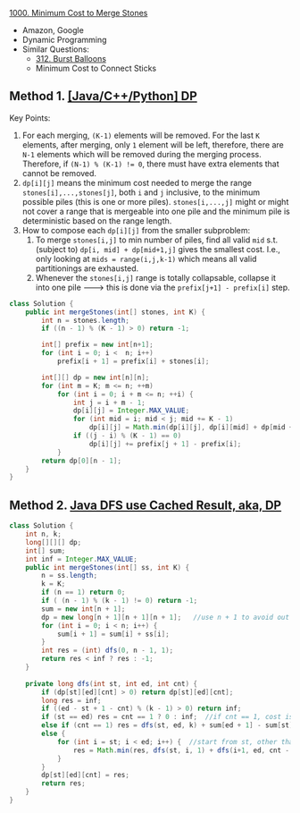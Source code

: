 [1000. Minimum Cost to Merge Stones](https://leetcode.com/problems/minimum-cost-to-merge-stones/)

* Amazon, Google
* Dynamic Programming
* Similar Questions:
    * [312. Burst Balloons](https://leetcode.com/problems/burst-balloons/)
    * Minimum Cost to Connect Sticks
    
    
## Method 1. [[Java/C++/Python] DP](https://leetcode.com/problems/minimum-cost-to-merge-stones/discuss/247567/JavaC%2B%2BPython-DP)
Key Points:
1. For each merging, `(K-1)` elements will be removed. For the last `K` elements, after merging, only `1` element will be 
left, therefore, there are `N-1` elements which will be removed during the merging process. 
Therefore, if `(N-1) % (K-1) != 0`, there must have extra elements that cannot be removed.
2. `dp[i][j]` means the minimum cost needed to merge the range `stones[i],...,stones[j]`, both `i` and `j` inclusive, 
to the minimum possible piles (this is one or more piles). `stones[i,...,j]` might or might not cover a range that is mergeable
into one pile and the minimum pile is deterministic based on the range length.
3. How to compose each `dp[i][j]` from the smaller subproblem:
    1. To merge `stones[i,j]` to min number of piles, find all valid `mid` s.t.(subject to) `dp[i, mid] + dp[mid+1,j]` gives
    the smallest cost. I.e., only looking at `mids = range(i,j,k-1)` which means all valid partitionings are exhausted.
    2. Whenever the `stones[i,j]` range is totally collapsable, collapse it into one pile ---> this is done via the 
    `prefix[j+1] - prefix[i]` step.
```java
class Solution {
    public int mergeStones(int[] stones, int K) {
        int n = stones.length;
        if ((n - 1) % (K - 1) > 0) return -1;

        int[] prefix = new int[n+1];
        for (int i = 0; i <  n; i++)
            prefix[i + 1] = prefix[i] + stones[i];

        int[][] dp = new int[n][n];
        for (int m = K; m <= n; ++m)
            for (int i = 0; i + m <= n; ++i) {
                int j = i + m - 1;
                dp[i][j] = Integer.MAX_VALUE;
                for (int mid = i; mid < j; mid += K - 1)
                    dp[i][j] = Math.min(dp[i][j], dp[i][mid] + dp[mid + 1][j]);
                if ((j - i) % (K - 1) == 0)
                    dp[i][j] += prefix[j + 1] - prefix[i];
            }
        return dp[0][n - 1];
    }
}
```


## Method 2. [Java DFS use Cached Result, aka, DP](https://leetcode.com/problems/minimum-cost-to-merge-stones/discuss/537926/Java-DFS-use-Cached-Result-aka-DP)
```java
class Solution {
    int n, k;
    long[][][] dp;
    int[] sum;
    int inf = Integer.MAX_VALUE;
    public int mergeStones(int[] ss, int K) {
        n = ss.length;
        k = K;
        if (n == 1) return 0;
        if ( (n - 1) % (k - 1) != 0) return -1;
        sum = new int[n + 1];
        dp = new long[n + 1][n + 1][n + 1];   //use n + 1 to avoid out of bound exception on cnt;
        for (int i = 0; i < n; i++) {
            sum[i + 1] = sum[i] + ss[i];
        }
        int res = (int) dfs(0, n - 1, 1);
        return res < inf ? res : -1;
    }
    
    private long dfs(int st, int ed, int cnt) {
        if (dp[st][ed][cnt] > 0) return dp[st][ed][cnt];
        long res = inf;
        if ((ed - st + 1 - cnt) % (k - 1) > 0) return inf;
        if (st == ed) res = cnt == 1 ? 0 : inf;  //if cnt == 1, cost is 0;
        else if (cnt == 1) res = dfs(st, ed, k) + sum[ed + 1] - sum[st];
        else {
            for (int i = st; i < ed; i++) {  //start from st, other than st + 1;
                res = Math.min(res, dfs(st, i, 1) + dfs(i+1, ed, cnt - 1));
            }
        }
        dp[st][ed][cnt] = res;
        return res;
    }
}
```


